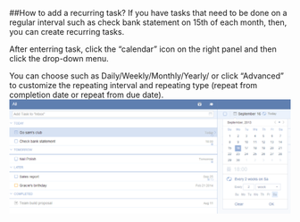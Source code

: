 ##How to add a recurring task?
If you have tasks that need to be done on a regular interval such as check bank statement on 15th of each month, then, you can create recurring tasks.

After enterring task, click the “calendar” icon on the right panel and then click the drop-down menu.

You can choose such as Daily/Weekly/Monthly/Yearly/ or click “Advanced” to customize the repeating interval and repeating type (repeat from completion date or repeat from due date).
![](../images/image011.png)
